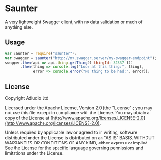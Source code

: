 # Saunter

A very lightweight Swagger client, with no data validation or much of
anything else.

## Usage

```js
var saunter = require("saunter");
var swagger = saunter("http://my.swagger.server/my-swagger-endpoint");
swagger.then(api => api.thing.getThing({ thingId: 31337 }))
       .then(thing => console.log("Look at this thing:", thing),
             error => console.error("No thing to be had:", error));
```

## License

Copyright Adludio Ltd

Licensed under the Apache License, Version 2.0 (the "License"); you
may not use this file except in compliance with the License. You may
obtain a copy of the License at
[http://www.apache.org/licenses/LICENSE-2.0](http://www.apache.org/licenses/LICENSE-2.0).

Unless required by applicable law or agreed to in writing, software
distributed under the License is distributed on an "AS IS" BASIS,
WITHOUT WARRANTIES OR CONDITIONS OF ANY KIND, either express or
implied. See the License for the specific language governing
permissions and limitations under the License.
